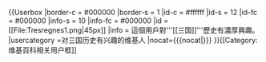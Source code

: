 {{Userbox
  |border-c = #000000
  |border-s = 1
  |id-c     = #ffffff
  |id-s     = 12
  |id-fc    = #000000
  |info-s   = 10
  |info-fc  = #000000
  |id       = [[File:Tresregnes1.png|45px]]
  |info     = 這個用戶對'''[[三国]]'''歷史有濃厚興趣。
  |usercategory =对三国历史有兴趣的维基人
  |nocat={{{nocat|}}}
}}<noinclude>[[Category:维基百科相关用户框]]</noinclude>